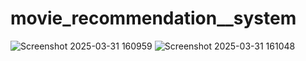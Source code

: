 # movie_recommendation__system
![Screenshot 2025-03-31 160959](https://github.com/user-attachments/assets/a58c5ed4-205b-42fc-8c61-25b28efa5011)
![Screenshot 2025-03-31 161048](https://github.com/user-attachments/assets/318ef192-f11f-46fb-b78b-1dc26869396b)
